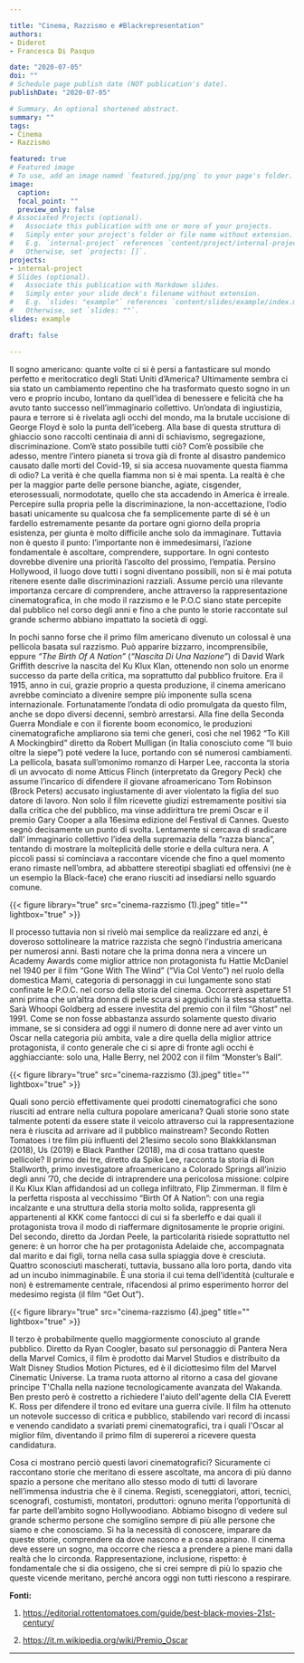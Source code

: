 ```yaml
---

title: "Cinema, Razzismo e #Blackrepresentation"
authors:
- Diderot
- Francesca Di Pasquo

date: "2020-07-05"
doi: ""
# Schedule page publish date (NOT publication's date).
publishDate: "2020-07-05"

# Summary. An optional shortened abstract.
summary: ""
tags:
- Cinema
- Razzismo

featured: true
# Featured image
# To use, add an image named `featured.jpg/png` to your page's folder. 
image:
  caption: 
  focal_point: ""
  preview_only: false
# Associated Projects (optional).
#   Associate this publication with one or more of your projects.
#   Simply enter your project's folder or file name without extension.
#   E.g. `internal-project` references `content/project/internal-project/index.md`.
#   Otherwise, set `projects: []`.
projects:
- internal-project
# Slides (optional).
#   Associate this publication with Markdown slides.
#   Simply enter your slide deck's filename without extension.
#   E.g. `slides: "example"` references `content/slides/example/index.md`.
#   Otherwise, set `slides: ""`.
slides: example

draft: false

---
```


Il sogno americano: quante volte ci si è persi a fantasticare sul mondo perfetto e meritocratico degli Stati Uniti d’America? 
Ultimamente sembra ci sia stato un cambiamento repentino che ha trasformato questo sogno in un vero e proprio incubo, lontano da quell’idea di benessere e felicità che ha avuto tanto successo nell’immaginario collettivo. 
Un’ondata di ingiustizia, paura e terrore si è rivelata agli occhi del mondo, ma la brutale uccisione di George Floyd è solo la punta dell’iceberg. 
Alla base di questa struttura di ghiaccio sono raccolti centinaia di anni di schiavismo, segregazione, discriminazione. 
Com’è stato possibile tutti ciò? 
Com’è possibile che adesso, mentre l’intero pianeta si trova già di fronte al disastro pandemico causato dalle morti del Covid-19, si sia accesa nuovamente questa fiamma di odio? 
La verità è che quella fiamma non si è mai spenta. 
La realtà è che per la maggior parte delle persone bianche, agiate, cisgender, eterosessuali, normodotate, quello che sta accadendo in America è irreale. Percepire sulla propria pelle la discriminazione, la non-accettazione, l’odio basati unicamente su qualcosa che fa semplicemente parte di sé è un fardello estremamente pesante da portare ogni giorno della propria esistenza, per giunta è molto difficile anche solo da immaginare. Tuttavia non è questo il punto: l’importante non è immedesimarsi, l’azione fondamentale è ascoltare, comprendere, supportare. In ogni contesto dovrebbe divenire una priorità l’ascolto del prossimo, l’empatia.
Persino Hollywood, il luogo dove tutti i sogni diventano possibili, non si è mai potuta ritenere esente dalle discriminazioni razziali. Assume perciò una rilevante importanza cercare di comprendere, anche attraverso la rappresentazione cinematografica, in che modo il razzismo e le P.O.C siano state percepite dal pubblico nel corso degli anni e fino a che punto le storie raccontate sul grande schermo abbiano impattato la società di oggi.

In pochi sanno forse che il primo film americano divenuto un colossal è una pellicola basata sul razzismo. 
Può apparire bizzarro, incomprensibile, eppure *“The Birth Of A Nation”* (*“Nascita Di Una Nazione”*) di David Wark Griffith descrive la nascita del Ku Klux Klan, ottenendo non solo un enorme successo da parte della critica, ma soprattutto dal pubblico fruitore. Era il 1915, anno in cui, grazie proprio a questa produzione, il cinema americano avrebbe cominciato a divenire sempre più imponente sulla scena internazionale. Fortunatamente l’ondata di odio promulgata da questo film, anche se dopo diversi decenni, sembrò arrestarsi. Alla fine della Seconda Guerra Mondiale e con il fiorente boom economico, le produzioni cinematografiche ampliarono sia temi che generi, così che nel 1962 “To Kill A Mockingbird” diretto da Robert Mulligan (in Italia conosciuto come “Il buio oltre la siepe”) poté vedere la luce, portando con sé numerosi cambiamenti. La pellicola, basata sull’omonimo romanzo di Harper Lee, racconta la storia di un avvocato di nome Atticus Flinch (interpretato da Gregory Peck) che assume l’incarico di difendere il giovane afroamericano Tom Robinson (Brock Peters) accusato ingiustamente di aver violentato la figlia del suo datore di lavoro. Non solo il film ricevette giudizi estremamente positivi sia dalla critica che del pubblico, ma vinse addirittura tre premi Oscar e il premio Gary Cooper a alla 16esima edizione del Festival di Cannes. Questo segnò decisamente un punto di svolta. Lentamente si cercava di sradicare dall’ immaginario collettivo l’idea della supremazia della “razza bianca”, tentando di mostrare la molteplicità delle storie e della cultura nera. A piccoli passi si cominciava a raccontare vicende che fino a quel momento erano rimaste nell’ombra, ad abbattere stereotipi sbagliati ed offensivi (ne è un esempio la Black-face) che erano riusciti ad insediarsi nello sguardo comune.

{{< figure library="true" src="cinema-razzismo (1).jpeg" title="" lightbox="true" >}}

Il processo tuttavia non si rivelò mai semplice da realizzare ed anzi, è doveroso sottolineare la matrice razzista che segnò l’industria americana per numerosi anni. Basti notare che la prima donna nera a vincere un Academy Awards come miglior attrice non protagonista fu Hattie McDaniel nel 1940 per il film “Gone With The Wind” (“Via Col Vento”) nel ruolo della domestica Mami, categoria di personaggi in cui lungamente sono stati confinate le P.O.C. nel corso della storia del cinema. Occorrerà aspettare 51 anni prima che un’altra donna di pelle scura si aggiudichi la stessa statuetta. Sarà Whoopi Goldberg ad essere investita del premio con il film “Ghost” nel 1991. 
Come se non fosse abbastanza assurdo solamente questo divario immane, se si considera ad oggi il numero di donne nere ad aver vinto un Oscar nella categoria più ambita, vale a dire quella della miglior attrice protagonista, il conto generale che ci si apre di fronte agli occhi è agghiacciante: solo una, Halle Berry, nel 2002 con il film “Monster’s Ball”. 

{{< figure library="true" src="cinema-razzismo (3).jpeg" title="" lightbox="true" >}}

Quali sono perciò effettivamente quei prodotti cinematografici che sono riusciti ad entrare nella cultura popolare americana? Quali storie sono state talmente potenti da essere state il veicolo attraverso cui la rappresentazione nera è riuscita ad arrivare ad il pubblico mainstream? 
Secondo Rotten Tomatoes i tre film più influenti del 21esimo secolo sono Blakkklansman (2018), Us (2019) e Black Panther (2018), ma di cosa trattano queste pellicole?
Il primo dei tre, diretto da Spike Lee, racconta la storia di Ron Stallworth, primo investigatore afroamericano a Colorado Springs all’inizio degli anni ’70, che decide di intraprendere una pericolosa missione: colpire il Ku Klux Klan affidandosi ad un collega infiltrato, Flip Zimmerman. Il film è la perfetta risposta al vecchissimo “Birth Of A Nation”: con una regia incalzante e una struttura della storia molto solida, rappresenta gli appartenenti al KKK come fantocci di cui si fa sberleffo e dai quali il protagonista trova il modo di riaffermare dignitosamente le proprie origini.
Del secondo, diretto da Jordan Peele, la particolarità risiede soprattutto nel genere: è un horror che ha per protagonista Adelaide che, accompagnata dal marito e dai figli, torna nella casa sulla spiaggia dove è cresciuta. Quattro sconosciuti mascherati, tuttavia, bussano alla loro porta, dando vita ad un incubo inimmaginabile. È una storia il cui tema dell’identità (culturale e non) è estremamente centrale, rifacendosi al primo esperimento horror del medesimo regista (il film “Get Out”). 

{{< figure library="true" src="cinema-razzismo (4).jpeg" title="" lightbox="true" >}}

Il terzo è probabilmente quello maggiormente conosciuto al grande pubblico. Diretto da Ryan Coogler, basato sul personaggio di Pantera Nera della Marvel Comics, il film è prodotto dai Marvel Studios e distribuito da Walt Disney Studios Motion Pictures, ed è il diciottesimo film del Marvel Cinematic Universe. La trama ruota attorno al ritorno a casa del giovane principe T'Challa nella nazione tecnologicamente avanzata del Wakanda. Ben presto però è costretto a richiedere l'aiuto dell'agente della CIA Everett K. Ross per difendere il trono ed evitare una guerra civile. Il film ha ottenuto un notevole successo di critica e pubblico, stabilendo vari record di incassi e venendo candidato a svariati premi cinematografici, tra i quali l'Oscar al miglior film, diventando il primo film di supereroi a ricevere questa candidatura.

Cosa ci mostrano perciò questi lavori cinematografici? Sicuramente ci raccontano storie che meritano di essere ascoltate, ma ancora di più danno spazio a persone che meritano allo stesso modo di tutti di lavorare nell’immensa industria che è il cinema. Registi, sceneggiatori, attori, tecnici, scenografi, costumisti, montatori, produttori: ognuno merita l’opportunità di far parte dell’ambito sogno Hollywoodiano. Abbiamo bisogno di vedere sul grande schermo persone che somiglino sempre di più alle persone che siamo e che conosciamo. Si ha la necessità di conoscere, imparare da queste storie, comprendere da dove nascono e a cosa aspirano. Il cinema deve essere un sogno, ma occorre che riesca a prendere a piene mani dalla realtà che lo circonda. Rappresentazione, inclusione, rispetto: è fondamentale che si dia ossigeno, che si crei sempre di più lo spazio che queste vicende meritano, perché ancora oggi non tutti riescono a respirare.

**Fonti:**

1. https://editorial.rottentomatoes.com/guide/best-black-movies-21st-century/

2. https://it.m.wikipedia.org/wiki/Premio_Oscar 

---
